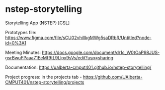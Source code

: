 # nstep-storytelling
Storytelling App (NSTEP) [CSL]

Prototypes file: https://www.figma.com/file/sCU02vhillkgMWg5saDRbR/Untitled?node-id=0%3A1

Meeting Minutes: https://docs.google.com/document/d/1c_W0tOaP98JUS-gsrBwuFPaaa71EeMf9tL9Llpx9sVs/edit?usp=sharing

Documentation: https://ualberta-cmput401.github.io/nstep-storytelling/

Project progress: in the projects tab - https://github.com/UAlberta-CMPUT401/nstep-storytelling/projects
